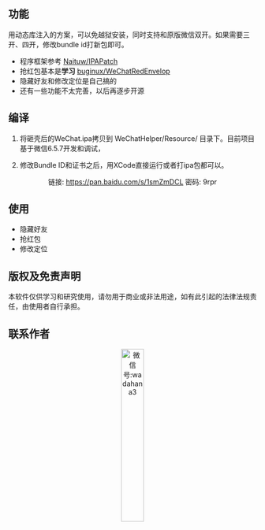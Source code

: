 ## 功能
用动态库注入的方案，可以免越狱安装，同时支持和原版微信双开。如果需要三开、四开，修改bundle id打新包即可。


+ 程序框架参考 [Naituw/IPAPatch](https://github.com/Naituw/IPAPatch)
+ 抢红包基本是**学习** [buginux/WeChatRedEnvelop](https://github.com/buginux/WeChatRedEnvelop)
+ 隐藏好友和修改定位是自己搞的
+ 还有一些功能不太完善，以后再逐步开源

## 编译
1. 将砸壳后的WeChat.ipa拷贝到 WeChatHelper/Resource/ 目录下。目前项目基于微信6.5.7开发和调试，



2. 修改Bundle ID和证书之后，用XCode直接运行或者打ipa包都可以。

<div align=center>
链接: <a href="https://pan.baidu.com/s/1smZmDCL">https://pan.baidu.com/s/1smZmDCL</a> 密码: 9rpr
</div>

## 使用

+ 隐藏好友
+ 抢红包
+ 修改定位

## 版权及免责声明
本软件仅供学习和研究使用，请勿用于商业或非法用途，如有此引起的法律法规责任，由使用者自行承担。

## 联系作者
<div align=center>
<img src="https://raw.githubusercontent.com/wadahana/WeChatHelper/master/Images/WeChat.png" width=30% alt="微信号:wadahana3" />
</div>
